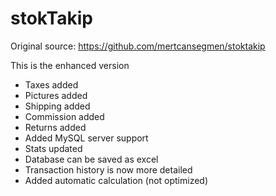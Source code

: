 # stokTakip

Original source: https://github.com/mertcansegmen/stoktakip

This is the enhanced version
<ul>
  <li>Taxes added</li>
  <li>Pictures added</li>
  <li>Shipping added</li>
  <li>Commission added</li>
  <li>Returns added</li>
  <li>Added MySQL server support</li>
  <li>Stats updated</li>
  <li>Database can be saved as excel</li>
  <li>Transaction history is now more detailed</li>
  <li>Added automatic calculation (not optimized)</li>
</ul>
